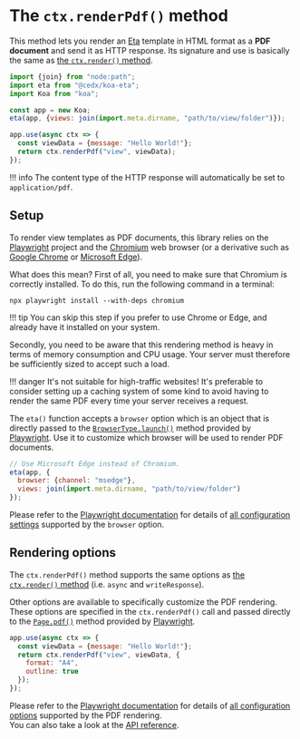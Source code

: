 # The `ctx.renderPdf()` method
This method lets you render an [Eta](https://eta.js.org) template in HTML format as a **PDF document**
and send it as HTTP response.
Its signature and use is basically the same as [the `ctx.render()` method](html.md).

```js
import {join} from "node:path";
import eta from "@cedx/koa-eta";
import Koa from "koa";

const app = new Koa;
eta(app, {views: join(import.meta.dirname, "path/to/view/folder")});

app.use(async ctx => {
  const viewData = {message: "Hello World!"};
  return ctx.renderPdf("view", viewData);
});
```

!!! info
    The content type of the HTTP response will automatically be set to `application/pdf`.

## Setup
To render view templates as PDF documents, this library relies on the [Playwright](https://playwright.dev) project
and the [Chromium](https://www.chromium.org/Home) web browser (or a derivative
such as [Google Chrome](https://www.google.com/chrome) or [Microsoft Edge](https://www.microsoft.com/edge)).

What does this mean? First of all, you need to make sure that Chromium is correctly installed.
To do this, run the following command in a terminal:

```shell
npx playwright install --with-deps chromium
```

!!! tip
    You can skip this step if you prefer to use Chrome or Edge, and already have it installed on your system.

Secondly, you need to be aware that this rendering method is heavy in terms of memory consumption and CPU usage.
Your server must therefore be sufficiently sized to accept such a load.

!!! danger
    It's not suitable for high-traffic websites! It's preferable to consider setting up a caching system
    of some kind to avoid having to render the same PDF every time your server receives a request.

The `eta()` function accepts a `browser` option which is an object that is directly passed
to the [`BrowserType.launch()`](https://playwright.dev/docs/api/class-browsertype#browser-type-launch) method
provided by [Playwright](https://playwright.dev).
Use it to customize which browser will be used to render PDF documents.

```js
// Use Microsoft Edge instead of Chromium.
eta(app, {
  browser: {channel: "msedge"},
  views: join(import.meta.dirname, "path/to/view/folder")
});
```

Please refer to the [Playwright documentation](https://playwright.dev) for details
of [all configuration settings](https://playwright.dev/docs/api/class-browsertype#browser-type-launch)
supported by the `browser` option.

## Rendering options
The `ctx.renderPdf()` method supports the same options as [the `ctx.render()` method](html.md) (i.e. `async` and `writeResponse`).

Other options are available to specifically customize the PDF rendering.
These options are specified in the `ctx.renderPdf()` call and passed directly to the
[`Page.pdf()`](https://playwright.dev/docs/api/class-page#page-pdf) method provided by [Playwright](https://playwright.dev).

```js
app.use(async ctx => {
  const viewData = {message: "Hello World!"};
  return ctx.renderPdf("view", viewData, {
    format: "A4",
    outline: true
  });
});
```

Please refer to the [Playwright documentation](https://playwright.dev) for details
of [all configuration options](https://playwright.dev/docs/api/class-page#page-pdf)
supported by the PDF rendering.  
You can also take a look at the [API reference](../api/interfaces/PdfOptions.html).
